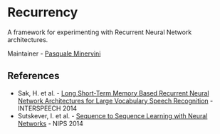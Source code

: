 # Recurrency

A framework for experimenting with Recurrent Neural Network architectures.

Maintainer - [Pasquale Minervini](http://github.com/pminervini)

## References

- Sak, H. et al. - [Long Short-Term Memory Based Recurrent Neural Network Architectures for Large Vocabulary Speech Recognition](http://arxiv.org/abs/1402.1128) - INTERSPEECH 2014
- Sutskever, I. et al. - [Sequence to Sequence Learning
with Neural Networks](http://papers.nips.cc/paper/5346-sequence-to-sequence-learning-with-neural-networks.pdf) - NIPS 2014
